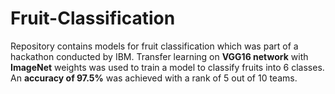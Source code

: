 # Fruit-Classification

Repository contains models for fruit classification which was part of a hackathon conducted by IBM. Transfer learning on **VGG16 network** with **ImageNet** weights was used to train a model to classify fruits into 6 classes. An **accuracy of 97.5%** was achieved with a rank of 5 out of 10 teams.
